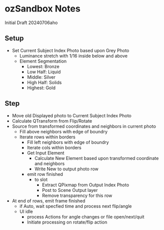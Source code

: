 # ozSandbox Notes
Initial Draft 20240706aho

## Setup

* Set Current Subject Index Photo based upon Grey Photo
  * Luminance stretch with 1/16 inside below and above
  * Element Segmentation
    * Lowest: Bronze
    * Low Half: Liquid
    * Middle: Silver
    * High Half: Solids
    * Highest: Gold
    
## Step

* Move old Displayed photo to Current Subject Index Photo
* Calculate QTransform from Flip/Rotate
* Source from transformed coordinates and neighbors in current photo
  * Fill above neighbors with edge of boundry
  * Iterate rows within borders
    * Fill left neighbors with edge of boundry
    * Iterate cols within borders
    * Get Input Element
      * Calculate New Element based upon transformed coordinate and neighbors
      * Write New to output photo row
    * emit row finished
      * to slot
        * Extract QPixmap from Output Index Photo
        * Post to Scene Output layer
        * Remove transparency for this row
* At end of rows, emit frame finished
  * if Auto, wait specfied time and process next flip/angle
  * UI idle
    * process Actions for angle changes or file open/next/quit
    * Initiate processing on rotate/flip action
    
